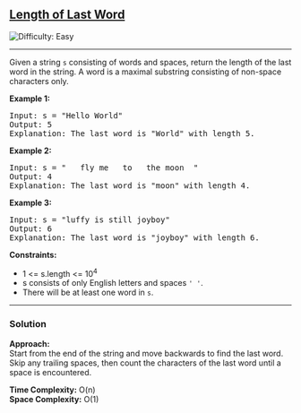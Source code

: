 <h2><a href="https://leetcode.com/problems/length-of-last-word">Length of Last Word</a></h2>
<img src='https://img.shields.io/badge/Difficulty-Easy-brightgreen' alt='Difficulty: Easy' />
<hr>

<p>Given a string <code>s</code> consisting of words and spaces, return the length of the last word in the string. A word is a maximal substring consisting of non-space characters only.</p>

<p><strong>Example 1:</strong></p>
<pre>
Input: s = "Hello World"
Output: 5
Explanation: The last word is "World" with length 5.
</pre>

<p><strong>Example 2:</strong></p>
<pre>
Input: s = "   fly me   to   the moon  "
Output: 4
Explanation: The last word is "moon" with length 4.
</pre>

<p><strong>Example 3:</strong></p>
<pre>
Input: s = "luffy is still joyboy"
Output: 6
Explanation: The last word is "joyboy" with length 6.
</pre>

<p><strong>Constraints:</strong></p>
<ul>
  <li>1 &lt;= s.length &lt;= 10<sup>4</sup></li>
  <li>s consists of only English letters and spaces <code>' '</code>.</li>
  <li>There will be at least one word in <code>s</code>.</li>
</ul>

---

### Solution

**Approach:**  
Start from the end of the string and move backwards to find the last word. Skip any trailing spaces, then count the characters of the last word until a space is encountered.

**Time Complexity:** O(n)  
**Space Complexity:** O(1)
